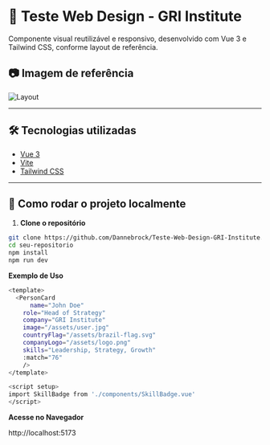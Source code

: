 # 🧪 Teste Web Design - GRI Institute

Componente visual reutilizável e responsivo, desenvolvido com Vue 3 e Tailwind CSS, conforme layout de referência.

## 📷 Imagem de referência

![Layout](https://cdn.griinstitute.org/uploads/files/web_design_test_2025_8_05_01_22_16_1754356936.png)

---

## 🛠 Tecnologias utilizadas

- [Vue 3](https://vuejs.org/)
- [Vite](https://vitejs.dev/)
- [Tailwind CSS](https://tailwindcss.com/)

---

## 🚀 Como rodar o projeto localmente

1. **Clone o repositório**

```bash
git clone https://github.com/Dannebrock/Teste-Web-Design-GRI-Institute.git
cd seu-repositorio
npm install
npm run dev
```

**Exemplo de Uso**
```bash
<template>
  <PersonCard
      name="John Doe"
    role="Head of Strategy"
    company="GRI Institute"
    image="/assets/user.jpg"
    countryFlag="/assets/brazil-flag.svg"
    companyLogo="/assets/logo.png"
    skills="Leadership, Strategy, Growth"
    :match="76"
    /> 
</template>

<script setup>
import SkillBadge from './components/SkillBadge.vue'
</script>
```
<script setup>
import PersonCard from './components/PersonCard.vue';
</script>

**Acesse no Navegador**

http://localhost:5173